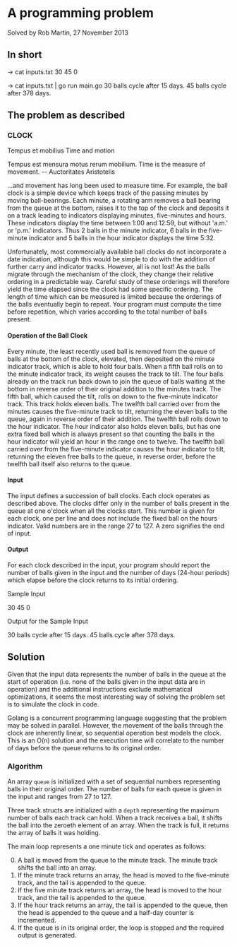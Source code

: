 # A programming problem
Solved by Rob Martin, 27 November 2013

## In short

-> cat inputs.txt
30
45
0

-> cat inputs.txt | go run main.go
30 balls cycle after 15 days.
45 balls cycle after 378 days.

## The problem as described

### CLOCK

Tempus et mobilius
Time and motion

Tempus est mensura motus rerum mobilium.
Time is the measure of movement.
-- Auctoritates Aristotelis

...and movement has long been used to measure time. For example, the ball clock is a simple device which keeps track of the passing minutes by moving ball-bearings. Each minute, a rotating arm removes a ball bearing from the queue at the bottom, raises it to the top of the clock and deposits it on a track leading to indicators displaying minutes, five-minutes and hours. These indicators display the time between 1:00 and 12:59, but without 'a.m.' or 'p.m.' indicators. Thus 2 balls in the minute indicator, 6 balls in the five-minute indicator and 5 balls in the hour indicator displays the time 5:32.

Unfortunately, most commercially available ball clocks do not incorporate a date indication, although this would be simple to do with the addition of further carry and indicator tracks. However, all is not lost! As the balls migrate through the mechanism of the clock, they change their relative ordering in a predictable way. Careful study of these orderings will therefore yield the time elapsed since the clock had some specific ordering. The length of time which can be measured is limited because the orderings of the balls eventually begin to repeat. Your program must compute the time before repetition, which varies according to the total number of balls present.

#### Operation of the Ball Clock

Every minute, the least recently used ball is removed from the queue of balls at the bottom of the clock, elevated, then deposited on the minute indicator track, which is able to hold four balls. When a fifth ball rolls on to the minute indicator track, its weight causes the track to tilt. The four balls already on the track run back down to join the queue of balls waiting at the bottom in reverse order of their original addition to the minutes track. The fifth ball, which caused the tilt, rolls on down to the five-minute indicator track. This track holds eleven balls. The twelfth ball carried over from the minutes causes the five-minute track to tilt, returning the eleven balls to the queue, again in reverse order of their addition. The twelfth ball rolls down to the hour indicator. The hour indicator also holds eleven balls, but has one extra fixed ball which is always present so that counting the balls in the hour indicator will yield an hour in the range one to twelve. The twelfth ball carried over from the five-minute indicator causes the hour indicator to tilt, returning the eleven free balls to the queue, in reverse order, before the twelfth ball itself also returns to the queue.

#### Input

The input defines a succession of ball clocks. Each clock operates as described above. The clocks differ only in the number of balls present in the queue at one o'clock when all the clocks start. This number is given for each clock, one per line and does not include the fixed ball on the hours indicator. Valid numbers are in the range 27 to 127. A zero signifies the end of input.

#### Output

For each clock described in the input, your program should report the number of balls given in the input and the number of days (24-hour periods) which elapse before the clock returns to its initial ordering.

Sample Input

30
45
0

Output for the Sample Input

30 balls cycle after 15 days.
45 balls cycle after 378 days.

## Solution

Given that the input data represents the number of balls in the queue at the start of operation (i.e. none of the balls given in the input data are in operation) and the additional instructions exclude mathematical optimizations, it seems the most interesting way of solving the problem set is to simulate the clock in code.

Golang is a concurrent programming language suggesting that the problem may be solved in parallel. However, the movement of the balls through the clock are inherently linear, so sequential operation best models the clock. This is an O(n) solution and the execution time will correlate to the number of days before the queue returns to its original order.

### Algorithm

An array `queue` is initialized with a set of sequential numbers representing balls in their original order. The number of balls for each queue is given in the input and ranges from 27 to 127.

Three track structs are initialized with a `depth` representing the maximum number of balls each track can hold. When a track receives a ball, it shifts the ball into the zeroeth element of an array. When the track is full, it returns the array of balls it was holding.

The main loop represents a one minute tick and operates as follows:

0. A ball is moved from the queue to the minute track. The minute track shifts the ball into an array.
0. If the minute track returns an array, the head is moved to the five-minute track, and the tail is appended to the queue.
0. If the five minute track returns an array, the head is moved to the hour track, and the tail is appended to the queue.
0. If the hour track returns an array, the tail is appended to the queue, then the head is appended to the queue and a half-day counter is incremented.
0. If the queue is in its original order, the loop is stopped and the required output is generated.
